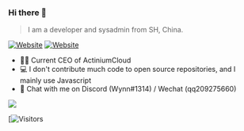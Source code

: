 ### Hi there 👋

> I am a developer and sysadmin from SH, China.

[![Website](https://img.shields.io/website?down_color=blue&down_message=Portfolio&style=for-the-badge&up_color=blue&up_message=Portfolio&url=https%3A%2F%2Fwynn.website)](https://wynn.website/)
[![Website](https://img.shields.io/website?down_color=green&down_message=ActiniumCloud&style=for-the-badge&up_color=green&up_message=ActiniumCloud&url=https%3A%2F%2Factiniumcloud.com)](https://actiniumcloud.com/)

- 👨‍💻 Current CEO of ActiniumCloud
- 💻 I don't contribute much code to open source repositories, and I mainly use Javascript
- 💬 Chat with me on Discord (Wynn#1314) / Wechat (qq209275660)

<a href="#">
<img src="https://github-readme-stats.vercel.app/api?username=wynn-dev&show_icons=true&theme=ocean_dark">
</a>

[![Visitors](https://jwenjian-visitor-badge-5.glitch.me/badge?page_id=wynn-dev.wynn-dev.readme)
